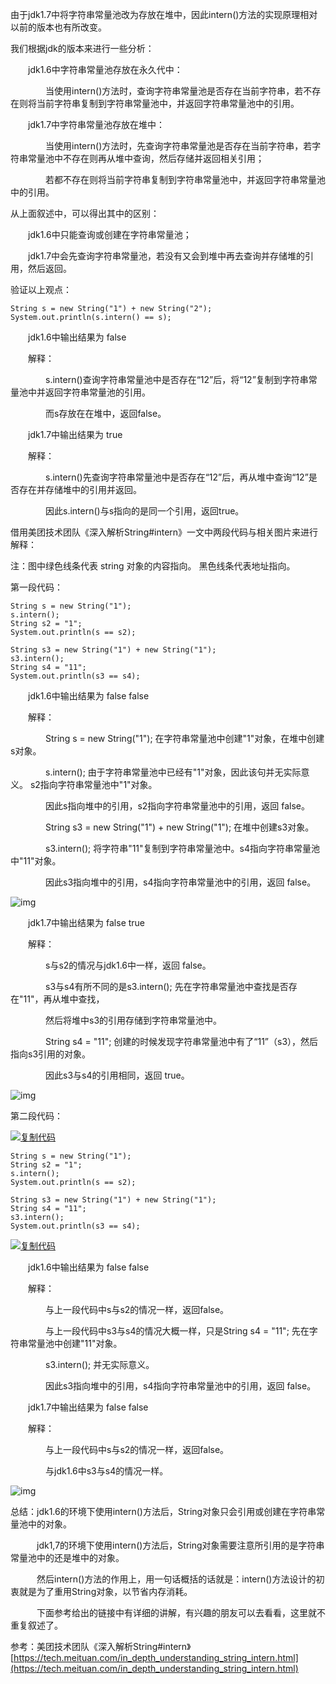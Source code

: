 由于jdk1.7中将字符串常量池改为存放在堆中，因此intern()方法的实现原理相对以前的版本也有所改变。

我们根据jdk的版本来进行一些分析：

　　jdk1.6中字符串常量池存放在永久代中：

　　　　当使用intern()方法时，查询字符串常量池是否存在当前字符串，若不存在则将当前字符串复制到字符串常量池中，并返回字符串常量池中的引用。

　　jdk1.7中字符串常量池存放在堆中：

　　　　当使用intern()方法时，先查询字符串常量池是否存在当前字符串，若字符串常量池中不存在则再从堆中查询，然后存储并返回相关引用；

　　　　若都不存在则将当前字符串复制到字符串常量池中，并返回字符串常量池中的引用。

从上面叙述中，可以得出其中的区别：

　　jdk1.6中只能查询或创建在字符串常量池；

　　jdk1.7中会先查询字符串常量池，若没有又会到堆中再去查询并存储堆的引用，然后返回。

验证以上观点：　

```
String s = new String("1") + new String("2");
System.out.println(s.intern() == s);
```

　　jdk1.6中输出结果为 false

　　解释：

　　　　s.intern()查询字符串常量池中是否存在“12”后，将“12”复制到字符串常量池中并返回字符串常量池的引用。

　　　　而s存放在在堆中，返回false。

　　jdk1.7中输出结果为 true

　　解释：

　　　　s.intern()先查询字符串常量池中是否存在“12”后，再从堆中查询“12”是否存在并存储堆中的引用并返回。

　　　　因此s.intern()与s指向的是同一个引用，返回true。

借用美团技术团队《深入解析String#intern》一文中两段代码与相关图片来进行解释：

注：图中绿色线条代表 string 对象的内容指向。 黑色线条代表地址指向。

第一段代码：

```
String s = new String("1");
s.intern();
String s2 = "1";
System.out.println(s == s2);

String s3 = new String("1") + new String("1");
s3.intern();
String s4 = "11";
System.out.println(s3 == s4);
```

　　jdk1.6中输出结果为 false false

　　解释：

　　　　String s = new String("1"); 在字符串常量池中创建"1"对象，在堆中创建s对象。

　　　　s.intern(); 由于字符串常量池中已经有"1"对象，因此该句并无实际意义。 s2指向字符串常量池中"1"对象。

　　　　因此s指向堆中的引用，s2指向字符串常量池中的引用，返回 false。

　　　　String s3 = new String("1") + new String("1"); 在堆中创建s3对象。

　　　　s3.intern(); 将字符串"11"复制到字符串常量池中。s4指向字符串常量池中"11"对象。

　　　　因此s3指向堆中的引用，s4指向字符串常量池中的引用，返回 false。

![img](https://img2018.cnblogs.com/blog/1399084/201903/1399084-20190316140611047-2128507065.png)

　　jdk1.7中输出结果为 false true

　　解释：

　　　　s与s2的情况与jdk1.6中一样，返回 false。

　　　　s3与s4有所不同的是s3.intern(); 先在字符串常量池中查找是否存在"11"，再从堆中查找，

　　　　然后将堆中s3的引用存储到字符串常量池中。

　　　　String s4 = "11"; 创建的时候发现字符串常量池中有了“11”（s3），然后指向s3引用的对象。

　　　　因此s3与s4的引用相同，返回 true。

![img](https://img2018.cnblogs.com/blog/1399084/201903/1399084-20190316140635659-1582684768.png)

第二段代码：

[![复制代码](https://common.cnblogs.com/images/copycode.gif)](javascript:void(0);)

```
String s = new String("1");
String s2 = "1";
s.intern();
System.out.println(s == s2);

String s3 = new String("1") + new String("1");
String s4 = "11";
s3.intern();
System.out.println(s3 == s4);
```

[![复制代码](https://common.cnblogs.com/images/copycode.gif)](javascript:void(0);)

　　jdk1.6中输出结果为 false false

　　解释：

　　　　与上一段代码中s与s2的情况一样，返回false。

　　　　与上一段代码中s3与s4的情况大概一样，只是String s4 = "11"; 先在字符串常量池中创建"11"对象。

　　　　s3.intern(); 并无实际意义。

　　　　因此s3指向堆中的引用，s4指向字符串常量池中的引用，返回 false。

　　jdk1.7中输出结果为 false false

　　解释：

　　　　与上一段代码中s与s2的情况一样，返回false。

　　　　与jdk1.6中s3与s4的情况一样。

![img](https://img2018.cnblogs.com/blog/1399084/201903/1399084-20190316140651335-411801566.png)

总结：jdk1.6的环境下使用intern()方法后，String对象只会引用或创建在字符串常量池中的对象。

　　　jdk1,7的环境下使用intern()方法后，String对象需要注意所引用的是字符串常量池中的还是堆中的对象。

　　　然后intern()方法的作用上，用一句话概括的话就是：intern()方法设计的初衷就是为了重用String对象，以节省内存消耗。

　　　下面参考给出的链接中有详细的讲解，有兴趣的朋友可以去看看，这里就不重复叙述了。

参考：美团技术团队《深入解析String#intern》 [https://tech.meituan.com/in_depth_understanding_string_intern.html](https://tech.meituan.com/in_depth_understanding_string_intern.html)
